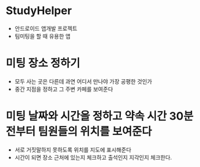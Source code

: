 # StudyHelper
 - 안드로이드 앱개발 프로젝트
 - 팀미팅을 할 때 유용한 앱
 
 # 미팅 장소 정하기
  - 모두 사는 곳은 다른데 과연 어디서 만나야 가장 공평한 것인가
  - 중간 지점을 정하고 그 주변 카페를 보여준다
  
 # 미팅 날짜와 시간을 정하고 약속 시간 30분 전부터 팀원들의 위치를 보여준다
  - 서로 거짓말하지 못하도록 위치를 지도에 표시해준다
  - 시간이 되면 장소 근처에 있는지 체크하고 출석인지 지각인지 체크한다.
